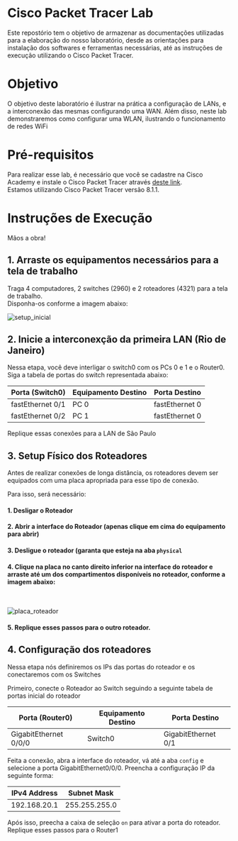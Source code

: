 # Cisco Packet Tracer Lab
Este repostório tem o objetivo de armazenar as documentações utilizadas para a elaboração do nosso laboratório, desde as orientações para instalação dos softwares e ferramentas necessárias, até as instruções de execução utilizando o Cisco Packet Tracer.

# Objetivo
O objetivo deste laboratório é ilustrar na prática a configuração de LANs, e a interconexão das mesmas configurando uma WAN.
Além disso, neste lab demonstraremos como configurar uma WLAN, ilustrando o funcionamento de redes WiFi

# Pré-requisitos
Para realizar esse lab, é necessário que você se cadastre na Cisco Academy e instale o Cisco Packet Tracer através [deste link](https://www.netacad.com/pt-br/courses/packet-tracer).<br />
Estamos utilizando Cisco Packet Tracer versão 8.1.1.

# Instruções de Execução

Mãos a obra!

## 1. Arraste os equipamentos necessários para a tela de trabalho
Traga 4 computadores, 2 switches (2960) e 2 roteadores (4321) para a tela de trabalho. <br />
Disponha-os conforme a imagem abaixo:

![setup_inicial](https://user-images.githubusercontent.com/65050552/175167542-81be4b35-e9ab-4b98-8529-577e1f583a93.png)

## 2. Inicie a interconexção da primeira LAN (Rio de Janeiro)

Nessa etapa, você deve interligar o switch0 com os PCs 0 e 1 e o Router0.
Siga a tabela de portas do switch representada abaixo:

|Porta (Switch0)| Equipamento Destino | Porta Destino |
|---------------|---------------------|---------------|
|fastEthernet 0/1 | PC 0              | fastEthernet 0|
|fastEthernet 0/2 | PC 1              | fastEthernet 0|

Replique essas conexões para a LAN de São Paulo

## 3. Setup Físico dos Roteadores

Antes de realizar conexões de longa distância, os roteadores devem ser equipados com uma placa apropriada para esse tipo de conexão.

Para isso, será necessário:
#### 1. Desligar o Roteador
#### 2. Abrir a interface do Roteador (apenas clique em cima do equipamento para abrir)
#### 3. Desligue o roteador (garanta que esteja na aba `physical`
#### 4. Clique na placa no canto direito inferior na interface do roteador e arraste até um dos compartimentos disponíveis no roteador, conforme a imagem abaixo:
<br />

![placa_roteador](https://user-images.githubusercontent.com/65050552/175170281-98270db8-84f2-476c-804d-c21858e183e5.png)

#### 5. Replique esses passos para o outro roteador.


## 4. Configuração dos roteadores
Nessa etapa nós definiremos os IPs das portas do roteador e os conectaremos com os Switches

Primeiro, conecte o Roteador ao Switch seguindo a seguinte tabela de portas inicial do roteador

|Porta (Router0)| Equipamento Destino | Porta Destino |
|---------------|---------------------|---------------|
|GigabitEthernet 0/0/0 | Switch0              | GigabitEthernet 0/1|

Feita a conexão, abra a interface do roteador, vá até a aba `config` e selecione a porta GigabitEthernet0/0/0. Preencha a configuração IP da seguinte forma:

|IPv4 Address| Subnet Mask |
|------------|-------------|
|192.168.20.1| 255.255.255.0|

Após isso, preecha a caixa de seleção `on` para ativar a porta do roteador.
<br />
Replique esses passos para o Router1



